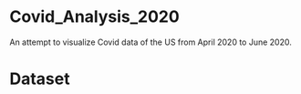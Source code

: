 # Covid_Analysis_2020
An attempt to visualize Covid data of the US from April 2020 to June 2020.

# Dataset 
